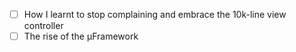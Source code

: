 - [ ] How I learnt to stop complaining and embrace the 10k-line view controller
- [ ] The rise of the μFramework
